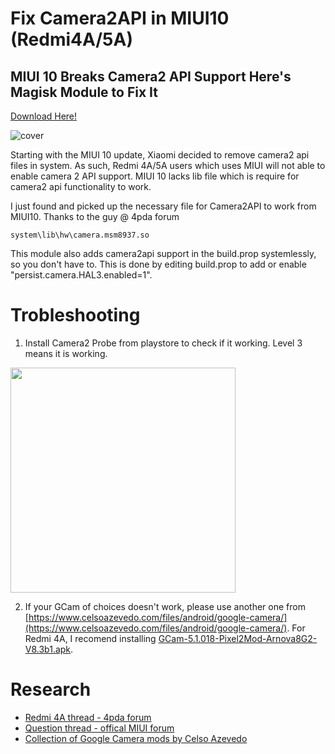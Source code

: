 # Fix Camera2API in MIUI10 (Redmi4A/5A)
## MIUI 10 Breaks Camera2 API Support Here's Magisk Module to Fix It

[Download Here!](https://github.com/AzimsTech/Camera2API-MIUI10-Fix-Redmi4A/releases/download/1/Camera2API-MIUI10-Fix-Redmi4A.zip)

![cover](https://i.imgur.com/Ah7kgM0.png)

Starting with the MIUI 10 update, Xiaomi decided to remove camera2 api files in system. As such, Redmi 4A/5A users which uses MIUI will not able to enable camera 2 API support. MIUI 10 lacks lib file which is require for camera2 api functionality to work.

I just found and picked up the necessary file for Camera2API to work from MIUI10. Thanks to the guy @ 4pda forum

    system\lib\hw\camera.msm8937.so
  
This module also adds camera2api support in the build.prop systemlessly, so you don't have to. This is done by editing build.prop to add or enable "persist.camera.HAL3.enabled=1". 

# Trobleshooting
1. Install Camera2 Probe from playstore to check if it working. Level 3 means it is working.

<img width="360px" src="https://i.imgur.com/o8IvgzV.png">

2. If your GCam of choices doesn't work, please use another one from [https://www.celsoazevedo.com/files/android/google-camera/](https://www.celsoazevedo.com/files/android/google-camera/). For Redmi 4A, I recomend installing [GCam-5.1.018-Pixel2Mod-Arnova8G2-V8.3b1.apk](https://www.celsoazevedo.com/files/android/google-camera/dev-arnova8G2/).

# Research
- [Redmi 4A thread - 4pda forum](https://w3bsit3-dns.com/forum/index.php?showtopic=788220&st=26980)
- [Question thread - offical MIUI forum](https://en.miui.com/thread-4448807-1-1.html)
- [Collection of Google Camera mods by Celso Azevedo](https://www.celsoazevedo.com/files/android/google-camera/)
